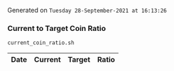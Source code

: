 Generated on `Tuesday 28-September-2021 at 16:13:26`

### Current to Target Coin Ratio
`current_coin_ratio.sh`

Date|Current|Target|Ratio
---|---|---|---
